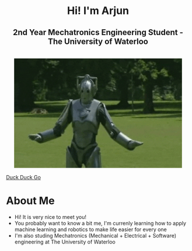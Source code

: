 <div align="center">
  <h1>Hi! I'm Arjun</h1>
  <h2>2nd Year Mechatronics Engineering Student - The University of Waterloo</h2>
  </br>
  <img width="460" height="300" src="robot-dancing.gif">
</div>

[Duck Duck Go](https://duckduckgo.com)

# About Me
- Hi! It is very nice to meet you!
- You probably want to know a bit me, I'm currenly learning how to apply machine learning and robotics to make life easier for every one
- I'm also studing Mechatronics (Mechanical + Electrical + Software) engineering at The University of Waterloo
